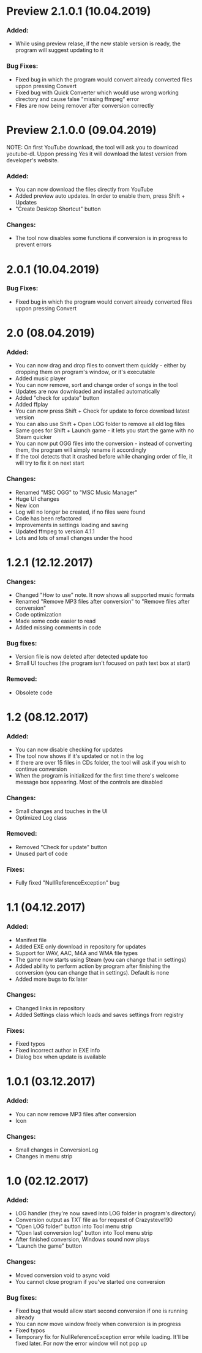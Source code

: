# Preview 2.1.0.1 (10.04.2019)

### Added:
- While using preview relase, if the new stable version is ready, the program will suggest updating to it

### Bug Fixes:
- Fixed bug in which the program would convert already converted files uppon pressing Convert
- Fixed bug with Quick Converter which would use wrong working directory and cause false "missing ffmpeg" error
- Files are now being remover after conversion correctly

# Preview 2.1.0.0 (09.04.2019)

NOTE: On first YouTube download, the tool will ask you to download youtube-dl. Uppon pressing Yes it will download the latest version from developer's website.

### Added:
- You can now download the files directly from YouTube
- Added preview auto updates. In order to enable them, press Shift + Updates
- "Create Desktop Shortcut" button

### Changes:
- The tool now disables some functions if conversion is in progress to prevent errors

# 2.0.1 (10.04.2019)

### Bug Fixes:
- Fixed bug in which the program would convert already converted files uppon pressing Convert

# 2.0 (08.04.2019)

### Added:
- You can now drag and drop files to convert them quickly - either by dropping them on program's window, or it's executable
- Added music player
- You can now remove, sort and change order of songs in the tool
- Updates are now downloaded and installed automatically
- Added "check for update" button
- Added ffplay
- You can now press Shift + Check for update to force download latest version
- You can also use Shift + Open LOG folder to remove all old log files
- Same goes for Shift + Launch game - it lets you start the game with no Steam quicker
- You can now put OGG files into the conversion - instead of converting them, the program will simply rename it accordingly
- If the tool detects that it crashed before while changing order of file, it will try to fix it on next start

### Changes:
- Renamed "MSC OGG" to "MSC Music Manager"
- Huge UI changes
- New icon
- Log will no longer be created, if no files were found
- Code has been refactored
- Improvements in settings loading and saving
- Updated ffmpeg to version 4.1.1
- Lots and lots of small changes under the hood

# 1.2.1 (12.12.2017)

### Changes:
- Changed "How to use" note. It now shows all supported music formats
- Renamed "Remove MP3 files after conversion" to "Remove files after conversion"
- Code optimization
- Made some code easier to read
- Added missing comments in code

### Bug fixes:
- Version file is now deleted after detected update too
- Small UI touches (the program isn't focused on path text box at start)

### Removed:
- Obsolete code

# 1.2 (08.12.2017)

### Added:
- You can now disable checking for updates
- The tool now shows if it's updated or not in the log
- If there are over 15 files in CDs folder, the tool will ask if you wish to continue conversion
- When the program is initialized for the first time there's welcome message box appearing. Most of the controls are disabled

### Changes:
- Small changes and touches in the UI
- Optimized Log class

### Removed:
- Removed "Check for update" button
- Unused part of code

### Fixes:
- Fully fixed "NullReferenceException" bug

# 1.1 (04.12.2017)

### Added:
- Manifest file
- Added EXE only download in repository for updates
- Support for WAV, AAC, M4A and WMA file types
- The game now starts using Steam (you can change that in settings)
- Added ability to perform action by program after finishing the conversion (you can change that in settings). Default is none 
- Added more bugs to fix later

### Changes:
- Changed links in repository
- Added Settings class which loads and saves settings from registry

### Fixes:
- Fixed typos
- Fixed incorrect author in EXE info
- Dialog box when update is available

# 1.0.1 (03.12.2017)

### Added:
- You can now remove MP3 files after conversion
- Icon

### Changes:
- Small changes in ConversionLog
- Changes in menu strip

# 1.0 (02.12.2017)

### Added:
- LOG handler (they're now saved into LOG folder in program's directory)
- Conversion output as TXT file as for request of Crazysteve190
- "Open LOG folder" button into Tool menu strip
- "Open last conversion log" button into Tool menu strip
- After finished conversion, Windows sound now plays
- "Launch the game" button

### Changes:
- Moved conversion void to async void
- You cannot close program if you've started one conversion

### Bug fixes:
- Fixed bug that would allow start second conversion if one is running already
- You can now move window freely when conversion is in progress
- Fixed typos
- Temporary fix for NullReferenceException error while loading. It'll be fixed later. For now the error window will not pop up